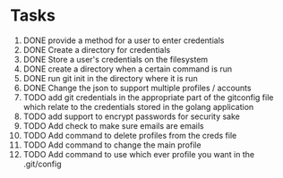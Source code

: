 # Tasks 
1. DONE provide a method for a user to enter credentials
2. DONE Create a directory for credentials
3. DONE Store a user's credentials on the filesystem
4. DONE create a directory when a certain command is run
5. DONE run git init in the directory where it is run
6. DONE Change the json to support multiple profiles / accounts
7. TODO add git credentials in the appropriate part of the gitconfig file which relate to the credentials stored in the golang application
8. TODO add support to encrypt passwords for security sake
9. TODO Add check to make sure emails are emails
10. TODO Add command to delete profiles from the creds file
11. TODO Add command to change the main profile
12. TODO Add command to use which ever profile you want in the .git/config

